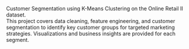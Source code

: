 Customer Segmentation using K-Means Clustering on the Online Retail II dataset.  
This project covers data cleaning, feature engineering, and customer segmentation to identify key customer groups for targeted marketing strategies. Visualizations and business insights are provided for each segment.
